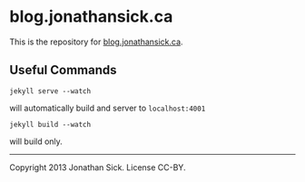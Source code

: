 # blog.jonathansick.ca

This is the repository for [blog.jonathansick.ca](http://blog.jonathansick.ca).

## Useful Commands

    jekyll serve --watch

will automatically build and server to `localhost:4001`

    jekyll build --watch

will build only.

***

Copyright 2013 Jonathan Sick. License CC-BY.
